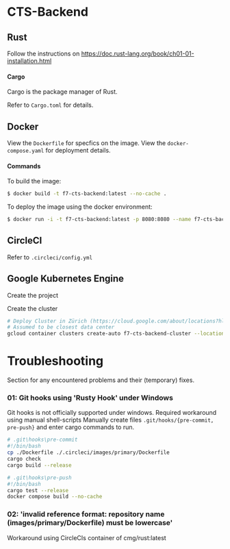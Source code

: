 # CTS-Backend

## Rust

Follow the instructions on https://doc.rust-lang.org/book/ch01-01-installation.html

#### Cargo
Cargo is the package manager of Rust.

Refer to `Cargo.toml` for details.

## Docker

View the `Dockerfile` for specfics on the image.
View the `docker-compose.yaml` for deployment details.


#### Commands
To build the image:
```sh
$ docker build -t f7-cts-backend:latest --no-cache .
```

To deploy the image using the docker environment:
```sh
$ docker run -i -t f7-cts-backend:latest -p 8080:8080 --name f7-cts-backend /bin/bash 
```

## CircleCI

Refer to `.circleci/config.yml`




## Google Kubernetes Engine

Create the project

Create the cluster 
```sh
# Deploy Cluster in Zürich (https://cloud.google.com/about/locations?hl=de#europe)
# Assumed to be closest data center
gcloud container clusters create-auto f7-cts-backend-cluster --location=europe-west6
```













# Troubleshooting
Section for any encountered problems and their (temporary) fixes.

### 01: Git hooks using 'Rusty Hook' under Windows
Git hooks is not officially supported under windows. Required workaround using manual shell-scripts
Manually create files `.git/hooks/{pre-commit, pre-push}` and enter cargo commands to run.
```sh
# .git\hooks\pre-commit
#!/bin/bash
cp ./Dockerfile ./.circleci/images/primary/Dockerfile
cargo check
cargo build --release

# .git\hooks\pre-push
#!/bin/bash
cargo test --release
docker compose build --no-cache
```
### 02: 'invalid reference format: repository name (images/primary/Dockerfile) must be lowercase'
Workaround using CircleCIs container of cmg/rust:latest